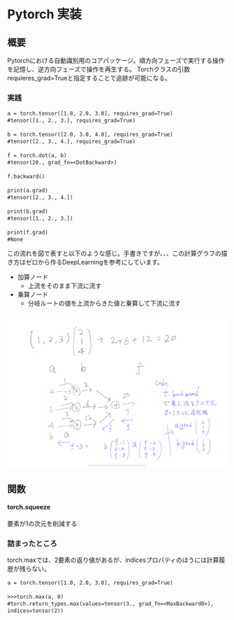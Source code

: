 # Pytorch 実装

## 概要
Pytorchにおける自動識別用のコアパッケージ。順方向フェーズで実行する操作を記憶し、逆方向フェーズで操作を再生する。
Torchクラスの引数requieres_grad=Trueと指定することで追跡が可能になる。

### 実践

```
a = torch.tensor([1.0, 2.0, 3.0], requires_grad=True)
#tensor([1., 2., 3.], requires_grad=True)

b = torch.tensor([2.0, 3.0, 4.0], requires_grad=True)
#tensor([2., 3., 4.], requires_grad=True)

f = torch.dot(a, b)
#tensor(20., grad_fn=<DotBackward>)

f.backward()

print(a.grad)
#tensor([2., 3., 4.])

print(b.grad)
#tensor([1., 2., 3.])

print(f.grad)
#None
```

この流れを図で表すと以下のような感じ。手書きですが、、、この計算グラフの描き方はゼロから作るDeepLearningを参考にしています。

- 加算ノード
  - 上流をそのまま下流に流す
- 乗算ノード
  - 分岐ルートの値を上流からきた値と乗算して下流に流す

<div align="center">
<img src="https://github.com/Ry-Kurihara/spytorch/blob/images/pytorchgrad1.png" alt="autogradの計算グラフ" title="autogradの計算グラフ">
</div>

## 関数
#### torch.squeeze
要素が1の次元を削減する

### 詰まったところ
torch.maxでは、2要素の返り値があるが、indicesプロパティのほうには計算履歴が残らない。

```
a = torch.tensor([1.0, 2.0, 3.0], requires_grad=True)

>>>torch.max(a, 0)
#torch.return_types.max(values=tensor(3., grad_fn=<MaxBackward0>), indices=tensor(2))
```
